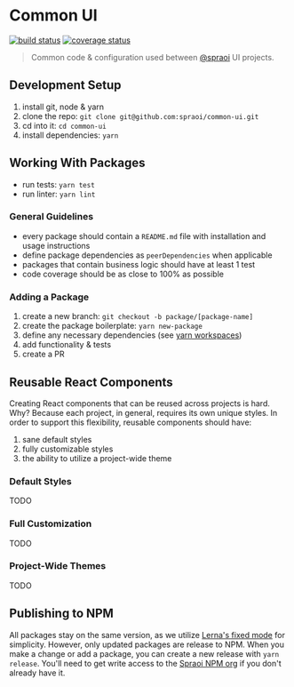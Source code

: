 # Common UI

[![build status](https://travis-ci.org/spraoi/common-ui.svg?branch=master)](https://travis-ci.org/spraoi/common-ui/)
[![coverage status](https://coveralls.io/repos/github/spraoi/common-ui/badge.svg?branch=master)](https://coveralls.io/github/spraoi/common-ui/)

> Common code & configuration used between [@spraoi](https://github.com/spraoi/) UI projects.

## Development Setup

1. install git, node & yarn
2. clone the repo: `git clone git@github.com:spraoi/common-ui.git`
3. cd into it: `cd common-ui`
4. install dependencies: `yarn`

## Working With Packages

- run tests: `yarn test`
- run linter: `yarn lint`

### General Guidelines

- every package should contain a `README.md` file with installation and usage instructions
- define package dependencies as `peerDependencies` when applicable
- packages that contain business logic should have at least 1 test
- code coverage should be as close to 100% as possible

### Adding a Package

1. create a new branch: `git checkout -b package/[package-name]`
2. create the package boilerplate: `yarn new-package`
3. define any necessary dependencies (see [yarn workspaces](https://yarnpkg.com/lang/en/docs/workspaces/))
4. add functionality & tests
5. create a PR

## Reusable React Components

Creating React components that can be reused across projects is hard. Why? Because each project, in general, requires
its own unique styles. In order to support this flexibility, reusable components should have:

1. sane default styles
2. fully customizable styles
3. the ability to utilize a project-wide theme

### Default Styles

TODO

### Full Customization

TODO

### Project-Wide Themes

TODO

## Publishing to NPM

All packages stay on the same version, as we utilize
[Lerna's fixed mode](https://github.com/lerna/lerna#fixedlocked-mode-default) for simplicity. However, only updated
packages are release to NPM. When you make a change or add a package, you can create a new release with `yarn release`.
You'll need to get write access to the [Spraoi NPM org](https://www.npmjs.com/org/spraoi) if you don't already have it.
